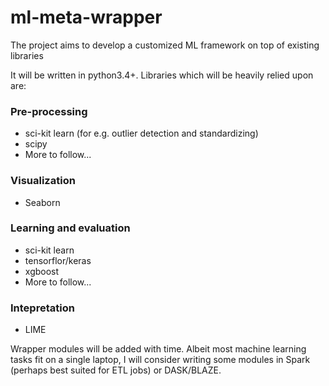 # ml-meta-wrapper
The project aims to develop a customized ML framework on top of existing libraries 

It will be written in python3.4+. Libraries which will be heavily relied upon are:

### Pre-processing
* sci-kit learn (for e.g. outlier detection and standardizing)
* scipy
* More to follow...

### Visualization
* Seaborn

### Learning and evaluation
* sci-kit learn
* tensorflor/keras
* xgboost
* More to follow...

### Intepretation
* LIME

Wrapper modules will be added with time. Albeit most machine learning tasks fit on a single laptop, I will consider writing some modules in Spark (perhaps best suited for ETL jobs) or DASK/BLAZE. 
